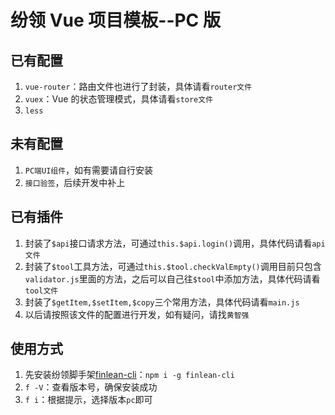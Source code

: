 # 纷领 Vue 项目模板--PC 版

## 已有配置

1. `vue-router`：路由文件也进行了封装，具体请看`router文件`
1. `vuex`：Vue 的状态管理模式，具体请看`store文件`
1. `less`

## 未有配置

1. `PC端UI组件`，如有需要请自行安装
1. `接口验签`，后续开发中补上

## 已有插件

1. 封装了`$api`接口请求方法，可通过`this.$api.login()`调用，具体代码请看`api文件`
1. 封装了`$tool`工具方法，可通过`this.$tool.checkValEmpty()`调用目前只包含`validator.js`里面的方法，之后可以自己往`$tool`中添加方法，具体代码请看`tool文件`
1. 封装了`$getItem,$setItem,$copy`三个常用方法，具体代码请看`main.js`
1. 以后请按照该文件的配置进行开发，如有疑问，请找`黄智强`

## 使用方式

1. 先安装纷领脚手架[finlean-cli](https://www.npmjs.com/package/finlean-cli)：`npm i -g finlean-cli`
1. `f -V`：查看版本号，确保安装成功
1. `f i`：根据提示，选择版本`pc`即可
